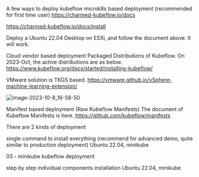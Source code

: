 A few ways to deploy kubeflow
microk8s based deployment (recommended for first time user)
https://charmed-kubeflow.io/docs

https://charmed-kubeflow.io/docs/install

Deploy a Ubuntu 22.04 Desktop on ESXi, and follow the document above. It will work.

Cloud vendor based deployment
Packaged Distributions of Kubeflow. On 2023-Oct, the active distributions are as below. https://www.kubeflow.org/docs/started/installing-kubeflow/

VMware solution is TKGS based. https://vmware.github.io/vSphere-machine-learning-extension/

![image-2023-10-8_16-58-50](https://github.com/router-gao/ai-demos/assets/144886373/b1ff79c1-e3c2-427d-a362-8a093b6f2566)


Manifest based deployment (Raw Kubeflow Manifests)
The document of Kubeflow Manifests is here. https://github.com/kubeflow/manifests

There are 2 kinds of deployment

single command to install everything (recommend for advanced demo, quite similar to production deployment)
Ubuntu 22.04, minikube

03 - minikube kubeflow deployment

step by step individual components installation
Ubuntu 22.04, minikube


